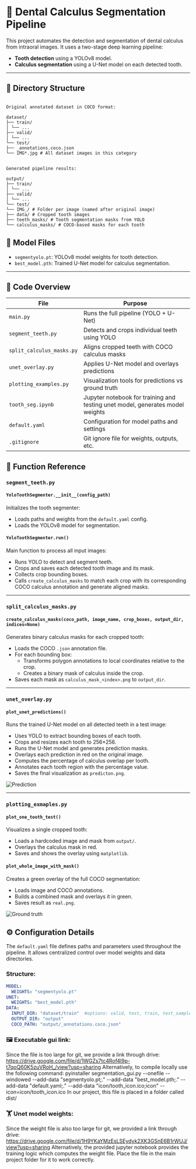 # 🦷 Dental Calculus Segmentation Pipeline

This project automates the detection and segmentation of dental calculus from intraoral images. It uses a two-stage deep learning pipeline:

- **Tooth detection** using a YOLOv8 model.
- **Calculus segmentation** using a U-Net model on each detected tooth.

---

## 📁 Directory Structure

```

Original annotated dataset in COCO format:

dataset/
├── train/
│ └── ...
├── valid/
│ └── ...
└── test/
├── _annotations.coco.json
└── IMG*.jpg # All dataset images in this category


Generated pipeline results:

output/
├── train/
│ └── ...
├── valid/
│ └── ...
└── test/
└── IMG_/ # Folder per image (named after original image)
├── data/ # Cropped tooth images
├── teeth_masks/ # Tooth segmentation masks from YOLO
└── calculus_masks/ # COCO-based masks for each tooth

```

## 🧠 Model Files

- `segmentyolo.pt`: YOLOv8 model weights for tooth detection.
- `best_model.pth`: Trained U-Net model for calculus segmentation.

---

## 🧾 Code Overview

| File                     | Purpose 
|--------------------------|-------------------------------------------------------------------------------|
| `main.py`                | Runs the full pipeline (YOLO + U-Net)                                         |
| `segment_teeth.py`       | Detects and crops individual teeth using YOLO                                 |
| `split_calculus_masks.py`| Aligns cropped teeth with COCO calculus masks                                 |
| `unet_overlay.py`        | Applies U-Net model and overlays predictions                                  |
| `plotting_examples.py`   | Visualization tools for predictions vs ground truth                           |
| `tooth_seg.ipynb`        | Jupyter notebook for training and testing unet model, generates model weights |
| `default.yaml`           | Configuration for model paths and settings                                    |
| `.gitignore`             | Git ignore file for weights, outputs, etc.                                    |


## 🧩 Function Reference

### `segment_teeth.py`

#### `YoloToothSegmenter.__init__(config_path)`
Initializes the tooth segmenter:
- Loads paths and weights from the `default.yaml` config.
- Loads the YOLOv8 model for segmentation.

#### `YoloToothSegmenter.run()`
Main function to process all input images:
- Runs YOLO to detect and segment teeth.
- Crops and saves each detected tooth image and its mask.
- Collects crop bounding boxes.
- Calls `create_calculus_masks` to match each crop with its corresponding COCO calculus annotation and generate aligned masks.

---

### `split_calculus_masks.py`

#### `create_calculus_masks(coco_path, image_name, crop_boxes, output_dir, indices=None)`
Generates binary calculus masks for each cropped tooth:
- Loads the COCO `.json` annotation file.
- For each bounding box:
  - Transforms polygon annotations to local coordinates relative to the crop.
  - Creates a binary mask of calculus inside the crop.
- Saves each mask as `calculus_mask_<index>.png` to `output_dir`.

---

### `unet_overlay.py`

#### `plot_unet_predictions()`
Runs the trained U-Net model on all detected teeth in a test image:
- Uses YOLO to extract bounding boxes of each tooth.
- Crops and resizes each tooth to 256×256.
- Runs the U-Net model and generates prediction masks.
- Overlays each prediction in red on the original image.
- Computes the percentage of calculus overlap per tooth.
- Annotates each tooth region with the percentage value.
- Saves the final visualization as `predicton.png`.

![Prediction](predicton.png)

---

### `plotting_exmaples.py`

#### `plot_one_tooth_test()`
Visualizes a single cropped tooth:
- Loads a hardcoded image and mask from `output/`.
- Overlays the calculus mask in red.
- Saves and shows the overlay using `matplotlib`.

#### `plot_whole_image_with_mask()`
Creates a green overlay of the full COCO segmentation:
- Loads image and COCO annotations.
- Builds a combined mask and overlays it in green.
- Saves result as `real.png`.

![Ground truth](real.png)


## ⚙️ Configuration Details

The `default.yaml` file defines paths and parameters used throughout the pipeline. It allows centralized control over model weights and data directories.

### Structure:

```yaml
MODEL:
  WEIGHTS: "segmentyolo.pt"
UNET:
  WEIGHTS: "best_model.pth"
DATA:
  INPUT_DIR: "dataset/train"  #options: valid, test, train, test_samples
  OUTPUT_DIR: "output"
  COCO_PATH: "output/_annotations.coco.json"

```


### 🖼️ Executable gui link:
Since the file is too large for git, we provide a link through drive: https://drive.google.com/file/d/1WGZs7tc4Rof4l9p-t7qoQ60K5zuVRoH_/view?usp=sharing
Alternatively, to compile locally use the following command:
pyinstaller segmentation_gui.py --onefile --windowed --add-data "segmentyolo.pt;." --add-data "best_model.pth;." --add-data "default.yaml;." --add-data "icon/tooth_icon.ico;icon" --icon=icon/tooth_icon.ico
In our project, this file is placed in a folder called dist/

### 🏋️ Unet model weights:
Since the weight file is also too large for git, we provided a link through drive: https://drive.google.com/file/d/1H9YKaYMzEsLSEydyk2XK3GSnE6B1rWUJ/view?usp=sharing
Alternatively, the provided jupyter notebook provides the training logic which computes the weight file.
Place the file in the main project folder for it to work correctly.
